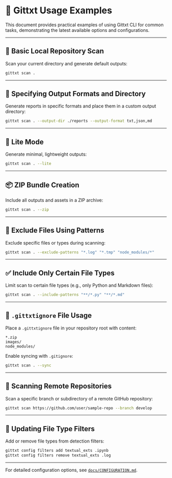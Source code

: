 # 🚀 Gittxt Usage Examples

This document provides practical examples of using Gittxt CLI for common tasks, demonstrating the latest available options and configurations.

---

## 📂 Basic Local Repository Scan

Scan your current directory and generate default outputs:

```bash
gittxt scan .
```

---

## 🚩 Specifying Output Formats and Directory

Generate reports in specific formats and place them in a custom output directory:

```bash
gittxt scan . --output-dir ./reports --output-format txt,json,md
```

---

## 🌟 Lite Mode

Generate minimal, lightweight outputs:

```bash
gittxt scan . --lite
```

---

## 📦 ZIP Bundle Creation

Include all outputs and assets in a ZIP archive:

```bash
gittxt scan . --zip
```

---

## 🚫 Exclude Files Using Patterns

Exclude specific files or types during scanning:

```bash
gittxt scan . --exclude-patterns "*.log" "*.tmp" "node_modules/*"
```

---

## ✅ Include Only Certain File Types

Limit scan to certain file types (e.g., only Python and Markdown files):

```bash
gittxt scan . --include-patterns "**/*.py" "**/*.md"
```

---

## 📄 `.gittxtignore` File Usage

Place a `.gittxtignore` file in your repository root with content:

```text
*.zip
images/
node_modules/
```

Enable syncing with `.gitignore`:

```bash
gittxt scan . --sync
```

---

## 📁 Scanning Remote Repositories

Scan a specific branch or subdirectory of a remote GitHub repository:

```bash
gittxt scan https://github.com/user/sample-repo --branch develop
```

---

## 🔧 Updating File Type Filters

Add or remove file types from detection filters:

```bash
gittxt config filters add textual_exts .ipynb
gittxt config filters remove textual_exts .log
```

---

For detailed configuration options, see [`docs/CONFIGURATION.md`](CONFIGURATION.md).

